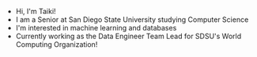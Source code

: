 - Hi, I'm Taiki!
- I am a Senior at San Diego State University studying Computer Science
- I'm interested in machine learning and databases
- Currently working as the Data Engineer Team Lead for SDSU's World Computing Organization!
